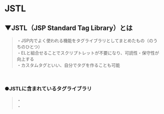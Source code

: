 # JSTL

## ▼JSTL（JSP Standard Tag Library）とは
>・JSP内でよく使われる機能をタグライブラリとしてまとめたもの（のうちのひとつ）<br>
>・ELと組合せることでスクリプトレットが不要になり、可読性・保守性が向上する<br>
>・カスタムタグといい、自分でタグを作ることも可能
<br>

### ●JSTLに含まれているタグライブラリ
>・<br>
>・<br>
<br>
